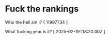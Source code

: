 # Fuck the rankings

Who the hell am I?
{ 11997734 }

What fucking year is it?
[ 2025-02-19T18:20:00Z ]
